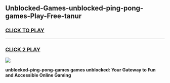 
## Unblocked-Games-unblocked-ping-pong-games-Play-Free-tanur
<h3>
<a href="https://premium76.site?title=unblocked-ping-pong-games&ref=23A">CLICK TO PLAY</a></h3>
<hr>

<h3>
<a href="https://premium76.site?title=unblocked-ping-pong-games&ref=23A">CLICK 2 PLAY</a>
  
</h3>

<a href="https://premium76.site?title=unblocked-ping-pong-games&ref=23A"><img src="https://clearcache.store/games.png"></a>


**unblocked-ping-pong-games games unblocked: Your Gateway to Fun and Accessible Online Gaming**
